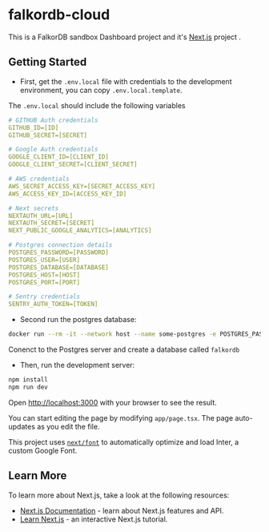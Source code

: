 # falkordb-cloud

This is a FalkorDB sandbox Dashboard project and it's [Next.js](https://nextjs.org/) project .

## Getting Started

* First, get the ``.env.local`` file with credentials to the development environment, you can copy ``.env.local.template``.

The ``.env.local`` should include the following variables

```yaml
# GITHUB Auth credentials
GITHUB_ID=[ID]
GITHUB_SECRET=[SECRET]

# Google Auth credentials
GOOGLE_CLIENT_ID=[CLIENT_ID]
GOOGLE_CLIENT_SECRET=[CLIENT_SECRET]

# AWS credentials
AWS_SECRET_ACCESS_KEY=[SECRET_ACCESS_KEY]
AWS_ACCESS_KEY_ID=[ACCESS_KEY_ID]

# Next secrets
NEXTAUTH_URL=[URL]
NEXTAUTH_SECRET=[SECRET]
NEXT_PUBLIC_GOOGLE_ANALYTICS=[ANALYTICS]

# Postgres connection details
POSTGRES_PASSWORD=[PASSWORD]
POSTGRES_USER=[USER]
POSTGRES_DATABASE=[DATABASE]
POSTGRES_HOST=[HOST]
POSTGRES_PORT=[PORT]

# Sentry credentials
SENTRY_AUTH_TOKEN=[TOKEN]
```

* Second run the postgres database:

```bash
docker run --rm -it --network host --name some-postgres -e POSTGRES_PASSWORD=mysecretpassword postgres
```

Conenct to the Postgres server and create a database called `falkordb`

* Then, run the development server:

```bash
npm install
npm run dev
```

Open [http://localhost:3000](http://localhost:3000) with your browser to see the result.

You can start editing the page by modifying `app/page.tsx`. The page auto-updates as you edit the file.

This project uses [`next/font`](https://nextjs.org/docs/basic-features/font-optimization) to automatically optimize and load Inter, a custom Google Font.

## Learn More

To learn more about Next.js, take a look at the following resources:

* [Next.js Documentation](https://nextjs.org/docs) - learn about Next.js features and API.
* [Learn Next.js](https://nextjs.org/learn) - an interactive Next.js tutorial.

